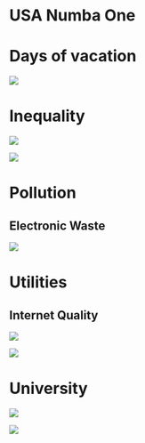 # USA Numba One

# Days of vacation

![](https://i.imgur.com/JHgMkkN.jpeg)

# Inequality

![](https://i.insider.com/5d6840b42e22af31296c3ed5?width=1000&format=jpeg&auto=webp)

![](https://i.insider.com/57a8c16fdd08957d358b489c?width=1000&format=jpeg&auto=webp)

# Pollution

## Electronic Waste

![](https://i.insider.com/5a330bf7b0bcd5331a8b4fbf?width=1000&format=jpeg&auto=webp)

# Utilities

## Internet Quality

![](https://i.insider.com/5859a846a1a45ed2008b7399?width=1136&format=jpeg)

![](https://i.insider.com/598a0efc4fc3c0bb188b5033?width=1000&format=jpeg&auto=webp)

# University

![](https://i.insider.com/59bbe0fd38d20d2b008b68b5?width=1000&format=jpeg&auto=webp)

![](https://i.insider.com/59bbe1109803c578288b5d6d?width=1000&format=jpeg&auto=webp)
